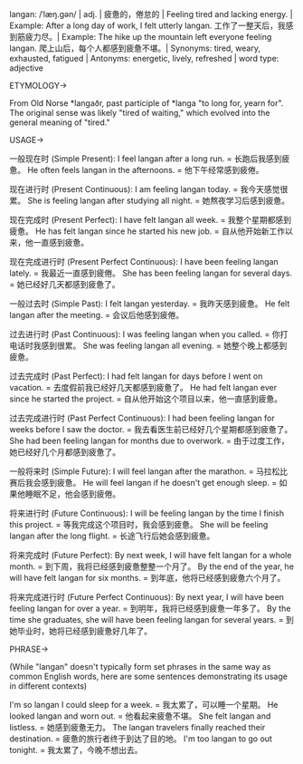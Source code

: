 langan: /ˈlæŋ.ɡən/ | adj. | 疲惫的，倦怠的 | Feeling tired and lacking energy. | Example: After a long day of work, I felt utterly langan.  工作了一整天后，我感到筋疲力尽。| Example: The hike up the mountain left everyone feeling langan. 爬上山后，每个人都感到疲惫不堪。| Synonyms: tired, weary, exhausted, fatigued | Antonyms: energetic, lively, refreshed | word type: adjective

ETYMOLOGY->

From Old Norse *langaðr, past participle of *langa "to long for, yearn for". The original sense was likely "tired of waiting," which evolved into the general meaning of "tired."

USAGE->

一般现在时 (Simple Present):
I feel langan after a long run. = 长跑后我感到疲惫。
He often feels langan in the afternoons. = 他下午经常感到疲倦。


现在进行时 (Present Continuous):
I am feeling langan today. = 我今天感觉很累。
She is feeling langan after studying all night. = 她熬夜学习后感到疲惫。


现在完成时 (Present Perfect):
I have felt langan all week. = 我整个星期都感到疲惫。
He has felt langan since he started his new job. = 自从他开始新工作以来，他一直感到疲惫。


现在完成进行时 (Present Perfect Continuous):
I have been feeling langan lately. = 我最近一直感到疲倦。
She has been feeling langan for several days. = 她已经好几天都感到疲惫了。


一般过去时 (Simple Past):
I felt langan yesterday. = 我昨天感到疲惫。
He felt langan after the meeting. = 会议后他感到疲倦。


过去进行时 (Past Continuous):
I was feeling langan when you called. = 你打电话时我感到很累。
She was feeling langan all evening. = 她整个晚上都感到疲惫。


过去完成时 (Past Perfect):
I had felt langan for days before I went on vacation. = 去度假前我已经好几天都感到疲惫了。
He had felt langan ever since he started the project. = 自从他开始这个项目以来，他一直感到疲惫。


过去完成进行时 (Past Perfect Continuous):
I had been feeling langan for weeks before I saw the doctor. = 我去看医生前已经好几个星期都感到疲惫了。
She had been feeling langan for months due to overwork. = 由于过度工作，她已经好几个月都感到疲惫了。


一般将来时 (Simple Future):
I will feel langan after the marathon. = 马拉松比赛后我会感到疲惫。
He will feel langan if he doesn't get enough sleep. = 如果他睡眠不足，他会感到疲倦。


将来进行时 (Future Continuous):
I will be feeling langan by the time I finish this project. = 等我完成这个项目时，我会感到疲惫。
She will be feeling langan after the long flight. = 长途飞行后她会感到疲惫。


将来完成时 (Future Perfect):
By next week, I will have felt langan for a whole month. = 到下周，我将已经感到疲惫整整一个月了。
By the end of the year, he will have felt langan for six months. = 到年底，他将已经感到疲惫六个月了。


将来完成进行时 (Future Perfect Continuous):
By next year, I will have been feeling langan for over a year. = 到明年，我将已经感到疲惫一年多了。
By the time she graduates, she will have been feeling langan for several years. = 到她毕业时，她将已经感到疲惫好几年了。


PHRASE->

(While "langan" doesn't typically form set phrases in the same way as common English words, here are some sentences demonstrating its usage in different contexts)

I'm so langan I could sleep for a week. = 我太累了，可以睡一个星期。
He looked langan and worn out. = 他看起来疲惫不堪。
She felt langan and listless. = 她感到疲惫无力。
The langan travelers finally reached their destination. =  疲惫的旅行者终于到达了目的地。
I'm too langan to go out tonight. = 我太累了，今晚不想出去。 

